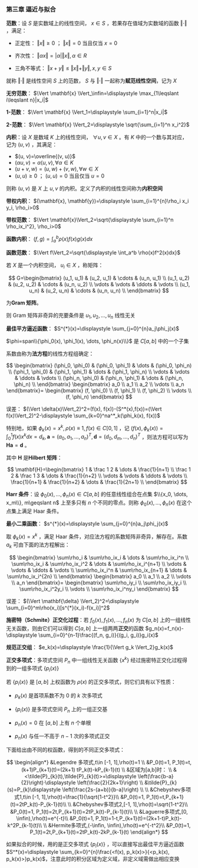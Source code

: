 ### **第三章 逼近与拟合**

**范数**：设 $S$ 是实数域上的线性空间， $x\in S$ ，若果存在值域为实数域的函数 $\Vert\cdot\Vert$ ，满足：

- 正定性： $\Vert x\Vert\geqslant0$ ； $\Vert x \Vert=0$ 当且仅当 $x=0$ 
- 齐次性： $\Vert \alpha x \Vert=\lvert \alpha\rvert\Vert x\Vert, \alpha\in R$ 

- 三角不等式： $\Vert x+y \Vert \leqslant \Vert x \Vert +\Vert y\Vert, x, y\in S$ 

就称 $\Vert\cdot\Vert$ 是线性空间 $S$ 上的范数， $S$ 与 $\Vert\cdot \Vert$ 一起称为**赋范线性空间**，记为 $X$ 

**无穷范数**： $\Vert \mathbf{x} \Vert_\infin=\displaystyle \max_{1\leqslant i\leqslant n}|x_i|$ 

**1-范数**： $\Vert \mathbf{x} \Vert_1=\displaystyle \sum_{i=1}^n|x_i|$ 

**2-范数**： $\Vert \mathbf{x} \Vert_2=\displaystyle \sqrt{\sum_{i=1}^n x_i^2}$ 

**内积**：设 $X$ 是数域 $K$ 上的线性空间， $\forall u, v\in X$ 。有 $K$ 中的一个数与其对应，记为 $(u, v)$ ，其满足：

-  $(u, v)=\overline{(v, u)}$ 
-  $(\alpha u, v)=\alpha(u, v), \forall \alpha \in K$ 
-  $(u+v, w)=(u, w)+(v, w), \forall w\in X$ 
-  $(u, u)\geqslant 0$ ； $(u, u)=0$ 当且仅当 $u=0$ 

则称 $(u, v)$ 是 $X$ 上 $u, v$ 的内积。定义了内积的线性空间称为**内积空间**

**带权内积**： $(\mathbf{x}, \mathbf{y})=\displaystyle \sum_{i=1}^{n}\rho_i x_i y_i, \rho_i>0$ 

**带权范数**： $\Vert \mathbf{x}\Vert_2=\sqrt{\displaystyle \sum_{i=1}^n \rho_ix_i^2}, \rho_i>0$ 

**函数内积**： $(f, g)=\displaystyle \int_a^b\rho(x)f(x)g(x)dx$ 

**函数范数**： $\Vert f\Vert_2=\sqrt{\displaystyle \int_a^b \rho(x)f^2(x)dx}$ 

若 $X$ 是一个内积空间， $u_i\in X$ ，称矩阵：

$$
G=\begin{bmatrix}
(u_1, u_1) & (u_2, u_1) & \cdots & (u_n, u_1) \\
(u_1, u_2) & (u_2, u_2) & \cdots & (u_n, u_2) \\
\vdots & \vdots & \ddots & \vdots \\
(u_1, u_n) & (u_2, u_n) & \cdots & (u_n, u_n) \\
\end{bmatrix}
$$

为**Gram 矩阵**。

则 Gram 矩阵非奇异的充要条件是 $u_1, u_2, \dots, u_n$ 线性无关

**最佳平方逼近函数**： $S^{*}(x)=\displaystyle \sum_{j=0}^{n}a_j\phi_j(x)$ 

 $\phi=span\\{\phi_0(x), \phi_1(x), \dots, \phi_n(x)\\}$ 是 $C[a, b]$ 中的一个子集

系数由称为**法方程**的线性方程组确定：

$$
\begin{bmatrix}
(\phi_0, \phi_0) & (\phi_0, \phi_1)  & \dots & (\phi_0, \phi_n) \\
(\phi_1, \phi_0) & (\phi_1, \phi_1)  & \dots & (\phi_1, \phi_n) \\
\vdots  & \vdots & \ddots & \vdots \\
(\phi_n, \phi_0) & (\phi_n, \phi_1)  & \dots & (\phi_n, \phi_n) \\
\end{bmatrix}
\begin{bmatrix}
a_0 \\ a_1 \\ a_2 \\ \vdots \\ a_n
\end{bmatrix}=
\begin{bmatrix}
(f, \phi_0) \\ (f, \phi_1) \\ (f, \phi_2) \\ \vdots \\ (f, \phi_n)
\end{bmatrix}
$$

误差： $(\Vert \delta(x)\Vert_2)^2=(f(x), f(x))-(S^*(x),f(x))=(\Vert f(x)\Vert_2)^2-\displaystyle \sum_{k=0}^na^*_k(\phi_k(x), f(x))$ 

特别地，如果 $\phi_k(x)=x^k, \rho(x)\equiv 1, f(x)\in C[0, 1]$ ，记 $(f(x), \phi_k(x))=\displaystyle \int_0^1f(x)x^kdx=d_k,\mathbf{a}=(a_0, a_1, \dots, a_n)^T, \mathbf{d}=(d_0, d_m, \dots, d_n)^T$ ，则法方程可以写为 $\mathbf{Ha}=\mathbf{d}$ 。

其中 $\mathbf{H}$ 是**Hilbert 矩阵**：

$$
\mathbf{H}=\begin{bmatrix}
1 & \frac 1 2  & \dots & \frac{1}{n+1} \\
\frac 1 2 & \frac 1 3  & \dots & \frac{1}{n+2} \\
\vdots  & \vdots & \ddots & \vdots \\
\frac{1}{n+1} & \frac{1}{n+2}  & \dots & \frac{1}{2n+1} \\
\end{bmatrix}
$$

**Harr 条件**：设 $\phi_0(x), \dots, \phi_n(x)\in C[a, b]$ 的任意线性组合在点集 $\\{x_0, \dots, x_m\\}, m\geqslant n$ 上至多只有 $n$ 个不同的零点。则称 $\phi_0(x), \dots, \phi_n(x)$ 在这个点集上满足 Haar 条件。

**最小二乘函数**： $s^{*}(x)=\displaystyle \sum_{j=0}^{n}a_j\phi_j(x)$ 

取 $\phi_k(x)=x^k$ ，满足 Haar 条件，对应法方程的系数矩阵非奇异，解存在。系数 $a_k$ 可由下面的法方程解出：

$$
\begin{bmatrix}
\sum\rho_i & \sum\rho_ix_i  & \dots & \sum\rho_ix_i^n \\
\sum\rho_ix_i & \sum\rho_ix_i^2  & \dots & \sum\rho_ix_i^{n+1} \\
\vdots  & \vdots & \ddots & \vdots \\
\sum\rho_ix_i^n & \sum\rho_ix_{n+1}  & \dots & \sum\rho_ix_i^{2n} \\
\end{bmatrix}
\begin{bmatrix}
a_0 \\ a_1 \\ a_2 \\ \vdots \\ a_n
\end{bmatrix}=
\begin{bmatrix}
\sum\rho_iy_i \\ \sum\rho_ix_iy_i \\ \sum\rho_ix_i^2y_i \\ \vdots \\ \sum\rho_ix_i^ny_i
\end{bmatrix}
$$

误差： $(\Vert \mathbf{\delta} \Vert_2)^2=\displaystyle \sum_{i=0}^m\rho(x_i)[s^{*}(x_i)-f(x_i)]^2$ 

**施密特（Schmite）正交化过程**：若 $f_0(x), f_1(x), \dots, f_n(x)$ 为 $C[a, b]$ 上的一组线性无关函数，则由它们可以得到 $C[a, b]$ 上一组两两**正交**的函数 $g_n(x)=f_n(x)-\displaystyle \sum_{i=0}^{n-1}\frac{(f_n, g_i)}{(g_i, g_i)}g_i(x)$ 

**规范正交组**： $e_k(x)=\displaystyle \frac{1}{\Vert g_k \Vert_2}g_k(x)$ 

**正交多项式**：多项式空间 $P_n$ 中一组线性无关函数 $\{x^k\}$ 经过施密特正交化过程得到的一组多项式 $\{p_i(x)\}$ 

若 $\{p_i(x)\}$ 是 $[a, b]$ 上权函数为 $\rho(x)$ 的正交多项式，则它们具有以下性质：

-  $p_k(x)$ 是首项系数不为 0 的 $k$ 次多项式
-  $\{p_i(x)\}$ 是多项式空间 $P_n$ 上的一组正交基
-  $p_n(x)=0$ 在 $[a, b]$ 上有 $n$ 个单根

-  $p_n(x)$ 与任一不高于 $n-1$ 次的多项式正交

下面给出由不同的权函数，得到的不同正交多项式：

$$
\begin{align*}
&Legendre 多项式,t\in [-1, 1],\rho(t)=1 \\
&P_0(t)=1, P_1(t)=t, (k+1)P_{k+1}(t)=(2k+1) tP_k(t)-kP_{k-1}(t) \\
&区域为[a,b]时： \\
&<\tilde{P}_{k}(t),\tilde{P}_{k}(t)>=\displaystyle \left(\frac{b-a}{2}\right)·\displaystyle \left(\frac{2}{2k+1}\right) \\
&\tilde{P}_{k}(s)=P_{k}\displaystyle \left(\frac{2s-(a+b)}{b-a}\right) \\
\\
&Chebyshev多项式1,t\in [-1, 1],\rho(t)=\frac{1}{\sqrt{1-t^2}}\\
&P_0(t)=1, P_1(t)=t,P_{k+1}(t)=2tP_k(t)-P_{k-1}(t)\\
\\
&Chebyshev多项式2,[-1, 1],\rho(t)=\sqrt{1-t^2}\\
&P_0(t)=1, P_1(t)=2t,P_{k+1}(t)=2tP_k(t)-P_{k-1}(t)\\
\\
&Laguerre多项式,[0, \infin),\rho(t)=e^{-t}\\
&P_0(t)=1, P_1(t)=1-t,P_{k+1}(t)=(2k+1-t)P_k(t)-k^2P_{k-1}(t)\\
\\
&Hermite多项式,(-\infin, \infin),\rho(t)=e^{-t^2}\\
&P_0(t)=1, P_1(t)=2t,P_{k+1}(t)=2tP_k(t)-2kP_{k-1}(t)
\end{align*}
$$

如果拟合的时候，用的是正交多项式 $\{p_i(x)\}$ ，可以直接写出最佳平方逼近函数 $S^*(x)=\displaystyle \sum_{k=0}^{n}\frac{<f(x), p_k(x)>}{<p_k(x), p_k(x)>}p_k(x)$，注意此时的积分区域为定义域，非定义域需做出相应变换